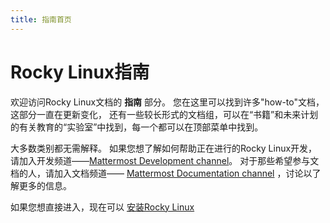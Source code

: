 ```yaml
---
title: 指南首页
---
```


# Rocky Linux指南

欢迎访问Rocky Linux文档的 **指南** 部分。 您在这里可以找到许多"how-to"文档， 这部分一直在更新变化， 还有一些较长形式的文档组，可以在“书籍”和未来计划的有关教育的“实验室”中找到，每一个都可以在顶部菜单中找到。

大多数类别都无需解释。 如果您想了解如何帮助正在进行的Rocky Linux开发，请加入开发频道——[Mattermost Development channel](https://chat.rockylinux.org/rocky-linux/channels/development)。 对于那些希望参与文档的人，请加入文档频道—— [Mattermost Documentation channel](https://chat.rockylinux.org/rocky-linux/channels/documentation) ，讨论以了解更多的信息。

如果您想直接进入，现在可以 [安装Rocky Linux](installation.md)
